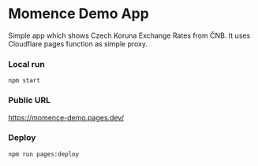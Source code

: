 # Momence Demo App

Simple app which shows Czech Koruna Exchange Rates from ČNB. It uses Cloudflare pages function as simple proxy.

### Local run

`npm start`

### Public URL

https://momence-demo.pages.dev/

### Deploy

`npm run pages:deploy`


